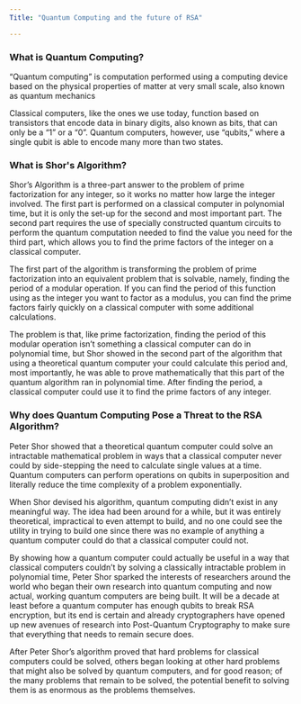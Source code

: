 ```yaml
---
Title: "Quantum Computing and the future of RSA"

---
```


### What is Quantum Computing?

“Quantum computing” is computation performed using a computing device based on the physical properties of matter at very small scale, also known as quantum mechanics

Classical computers, like the ones we use today, function based on transistors that encode data in binary digits, also known as bits, that can only be a “1” or a “0”. Quantum computers, however, use “qubits,” where a single qubit is able to encode many more than two states.

### What is Shor's Algorithm?

Shor’s Algorithm is a three-part answer to the problem of prime factorization for any integer, so it works no matter how large the integer involved. The first part is performed on a classical computer in polynomial time, but it is only the set-up for the second and most important part. The second part requires the use of specially constructed quantum circuits to perform the quantum computation needed to find the value you need for the third part, which allows you to find the prime factors of the integer on a classical computer.

The first part of the algorithm is transforming the problem of prime factorization into an equivalent problem that is solvable, namely, finding the period of a modular operation. If you can find the period of this function using as the integer you want to factor as a modulus, you can find the prime factors fairly quickly on a classical computer with some additional calculations.

The problem is that, like prime factorization, finding the period of this modular operation isn’t something a classical computer can do in polynomial time, but Shor showed in the second part of the algorithm that using a theoretical quantum computer your could calculate this period and, most importantly, he was able to prove mathematically that this part of the quantum algorithm ran in polynomial time. After finding the period, a classical computer could use it to find the prime factors of any integer.

### Why does Quantum Computing Pose a Threat to the RSA Algorithm?

Peter Shor showed that a theoretical quantum computer could solve an intractable mathematical problem in ways that a classical computer never could by side-stepping the need to calculate single values at a time. Quantum computers can perform operations on qubits in superposition and literally reduce the time complexity of a problem exponentially.

When Shor devised his algorithm, quantum computing didn’t exist in any meaningful way. The idea had been around for a while, but it was entirely theoretical, impractical to even attempt to build, and no one could see the utility in trying to build one since there was no example of anything a quantum computer could do that a classical computer could not.

By showing how a quantum computer could actually be useful in a way that classical computers couldn’t by solving a classically intractable problem in polynomial time, Peter Shor sparked the interests of researchers around the world who began their own research into quantum computing and now actual, working quantum computers are being built. It will be a decade at least before a quantum computer has enough qubits to break RSA encryption, but its end is certain and already cryptographers have opened up new avenues of research into Post-Quantum Cryptography to make sure that everything that needs to remain secure does.

After Peter Shor’s algorithm proved that hard problems for classical computers could be solved, others began looking at other hard problems that might also be solved by quantum computers, and for good reason; of the many problems that remain to be solved, the potential benefit to solving them is as enormous as the problems themselves.
